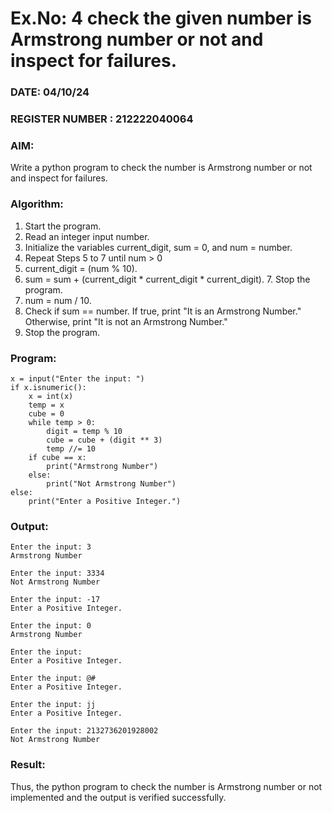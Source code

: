 # Ex.No: 4 check the given number is Armstrong number or not and inspect for failures.
### DATE: 04/10/24                                                                    
### REGISTER NUMBER : 212222040064
### AIM: 
Write a python program to check the number is Armstrong number or not and inspect for failures.

### Algorithm:
1.  Start the program.
2.	Read an integer input number.
3.	Initialize the variables current_digit, sum = 0, and num = number.
4.	Repeat Steps 5 to 7 until num > 0
5.	current_digit = (num % 10).
6.	sum = sum + (current_digit * current_digit * current_digit). 7. Stop the program.
7.	num = num / 10.
8.	Check if sum == number. If true, print "It is an Armstrong Number." Otherwise, print "It is not an Armstrong Number."
9.	Stop the program.

### Program:
```
x = input("Enter the input: ")
if x.isnumeric():
    x = int(x)
    temp = x
    cube = 0
    while temp > 0:
        digit = temp % 10
        cube = cube + (digit ** 3)
        temp //= 10
    if cube == x:
        print("Armstrong Number")
    else:
        print("Not Armstrong Number")
else:
    print("Enter a Positive Integer.")

```



### Output:

```
Enter the input: 3
Armstrong Number

Enter the input: 3334
Not Armstrong Number

Enter the input: -17
Enter a Positive Integer.

Enter the input: 0
Armstrong Number

Enter the input:  
Enter a Positive Integer.

Enter the input: @#
Enter a Positive Integer.

Enter the input: jj
Enter a Positive Integer.

Enter the input: 2132736201928002
Not Armstrong Number
```




### Result:
Thus, the python program to check the number is Armstrong number or not implemented and the output is verified successfully.


